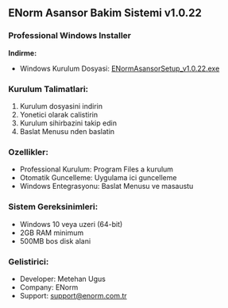 ﻿## ENorm Asansor Bakim Sistemi v1.0.22

### Professional Windows Installer

**Indirme:**
- Windows Kurulum Dosyasi: [ENormAsansorSetup_v1.0.22.exe](https://github.com/metehan-ugus/ENorm-Release/releases/latest/download/ENormAsansorSetup_v1.0.22.exe)

### Kurulum Talimatlari:
1. Kurulum dosyasini indirin
2. Yonetici olarak calistirin
3. Kurulum sihirbazini takip edin
4. Baslat Menusu nden baslatin

### Ozellikler:
- Professional Kurulum: Program Files a kurulum
- Otomatik Guncelleme: Uygulama ici guncelleme
- Windows Entegrasyonu: Baslat Menusu ve masaustu

### Sistem Gereksinimleri:
- Windows 10 veya uzeri (64-bit)
- 2GB RAM minimum
- 500MB bos disk alani

### Gelistirici:
- Developer: Metehan Ugus
- Company: ENorm
- Support: support@enorm.com.tr

